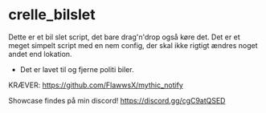 # crelle_bilslet
Dette er et bil slet script, det bare drag'n'drop også køre det.
Det er et meget simpelt script med en nem config, der skal ikke rigtigt ændres noget andet end lokation. 
- Det er lavet til og fjerne politi biler.

KRÆVER: https://github.com/FlawwsX/mythic_notify

Showcase findes på min discord! https://discord.gg/cgC9atQSED
